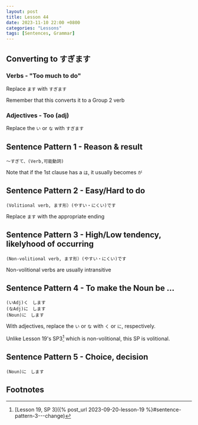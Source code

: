 ```yaml
--- 
layout: post 
title: Lesson 44
date: 2023-11-10 22:00 +0800 
categories: "Lessons"
tags: [Sentences, Grammar]
---
```


## Converting to すぎます
### Verbs - "Too much to do"
Replace `ます` with `すぎます`

Remember that this converts it to a Group 2 verb

### Adjectives - Too (adj)
Replace the `い` or `な` with `すぎます`

## Sentence Pattern 1 - Reason & result
```
～すぎて、(Verb,可能動詞)
```
Note that if the 1st clause has a `は`, it usually becomes `が`

## Sentence Pattern 2 - Easy/Hard to do
```
(Volitional verb, ます形）(やすい・にくい)です
```
Replace `ます` with the appropriate ending

## Sentence Pattern 3 - High/Low tendency, likelyhood of occurring

```
(Non-volitional verb, ます形）(やすい・にくい)です
```
Non-volitional verbs are usually intransitive

## Sentence Pattern 4 - To make the Noun be ...
```
(いAdj)く　します
(なAdj)に　します
(Noun)に　します
```
With adjectives, replace the `い` or `な` with `く` or `に`, respectively.

Unlike Lesson 19's SP3[^fn1] which is non-volitional, this SP is volitional.

## Sentence Pattern 5  - Choice, decision
```
(Noun)に　します
```

## Footnotes
[^fn1]: [Lesson 19, SP 3]({% post_url 2023-09-20-lesson-19 %}#sentence-pattern-3---change)
